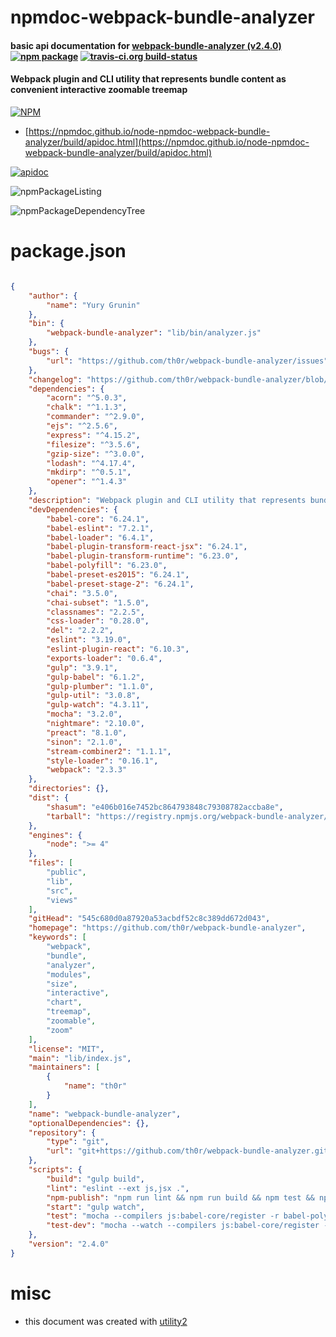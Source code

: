 # npmdoc-webpack-bundle-analyzer

#### basic api documentation for  [webpack-bundle-analyzer (v2.4.0)](https://github.com/th0r/webpack-bundle-analyzer)  [![npm package](https://img.shields.io/npm/v/npmdoc-webpack-bundle-analyzer.svg?style=flat-square)](https://www.npmjs.org/package/npmdoc-webpack-bundle-analyzer) [![travis-ci.org build-status](https://api.travis-ci.org/npmdoc/node-npmdoc-webpack-bundle-analyzer.svg)](https://travis-ci.org/npmdoc/node-npmdoc-webpack-bundle-analyzer)

#### Webpack plugin and CLI utility that represents bundle content as convenient interactive zoomable treemap

[![NPM](https://nodei.co/npm/webpack-bundle-analyzer.png?downloads=true&downloadRank=true&stars=true)](https://www.npmjs.com/package/webpack-bundle-analyzer)

- [https://npmdoc.github.io/node-npmdoc-webpack-bundle-analyzer/build/apidoc.html](https://npmdoc.github.io/node-npmdoc-webpack-bundle-analyzer/build/apidoc.html)

[![apidoc](https://npmdoc.github.io/node-npmdoc-webpack-bundle-analyzer/build/screenCapture.buildCi.browser.%252Ftmp%252Fbuild%252Fapidoc.html.png)](https://npmdoc.github.io/node-npmdoc-webpack-bundle-analyzer/build/apidoc.html)

![npmPackageListing](https://npmdoc.github.io/node-npmdoc-webpack-bundle-analyzer/build/screenCapture.npmPackageListing.svg)

![npmPackageDependencyTree](https://npmdoc.github.io/node-npmdoc-webpack-bundle-analyzer/build/screenCapture.npmPackageDependencyTree.svg)



# package.json

```json

{
    "author": {
        "name": "Yury Grunin"
    },
    "bin": {
        "webpack-bundle-analyzer": "lib/bin/analyzer.js"
    },
    "bugs": {
        "url": "https://github.com/th0r/webpack-bundle-analyzer/issues"
    },
    "changelog": "https://github.com/th0r/webpack-bundle-analyzer/blob/master/CHANGELOG.md",
    "dependencies": {
        "acorn": "^5.0.3",
        "chalk": "^1.1.3",
        "commander": "^2.9.0",
        "ejs": "^2.5.6",
        "express": "^4.15.2",
        "filesize": "^3.5.6",
        "gzip-size": "^3.0.0",
        "lodash": "^4.17.4",
        "mkdirp": "^0.5.1",
        "opener": "^1.4.3"
    },
    "description": "Webpack plugin and CLI utility that represents bundle content as convenient interactive zoomable treemap",
    "devDependencies": {
        "babel-core": "6.24.1",
        "babel-eslint": "7.2.1",
        "babel-loader": "6.4.1",
        "babel-plugin-transform-react-jsx": "6.24.1",
        "babel-plugin-transform-runtime": "6.23.0",
        "babel-polyfill": "6.23.0",
        "babel-preset-es2015": "6.24.1",
        "babel-preset-stage-2": "6.24.1",
        "chai": "3.5.0",
        "chai-subset": "1.5.0",
        "classnames": "2.2.5",
        "css-loader": "0.28.0",
        "del": "2.2.2",
        "eslint": "3.19.0",
        "eslint-plugin-react": "6.10.3",
        "exports-loader": "0.6.4",
        "gulp": "3.9.1",
        "gulp-babel": "6.1.2",
        "gulp-plumber": "1.1.0",
        "gulp-util": "3.0.8",
        "gulp-watch": "4.3.11",
        "mocha": "3.2.0",
        "nightmare": "2.10.0",
        "preact": "8.1.0",
        "sinon": "2.1.0",
        "stream-combiner2": "1.1.1",
        "style-loader": "0.16.1",
        "webpack": "2.3.3"
    },
    "directories": {},
    "dist": {
        "shasum": "e406b016e7452bc864793848c79308782accba8e",
        "tarball": "https://registry.npmjs.org/webpack-bundle-analyzer/-/webpack-bundle-analyzer-2.4.0.tgz"
    },
    "engines": {
        "node": ">= 4"
    },
    "files": [
        "public",
        "lib",
        "src",
        "views"
    ],
    "gitHead": "545c680d0a87920a53acbdf52c8c389dd672d043",
    "homepage": "https://github.com/th0r/webpack-bundle-analyzer",
    "keywords": [
        "webpack",
        "bundle",
        "analyzer",
        "modules",
        "size",
        "interactive",
        "chart",
        "treemap",
        "zoomable",
        "zoom"
    ],
    "license": "MIT",
    "main": "lib/index.js",
    "maintainers": [
        {
            "name": "th0r"
        }
    ],
    "name": "webpack-bundle-analyzer",
    "optionalDependencies": {},
    "repository": {
        "type": "git",
        "url": "git+https://github.com/th0r/webpack-bundle-analyzer.git"
    },
    "scripts": {
        "build": "gulp build",
        "lint": "eslint --ext js,jsx .",
        "npm-publish": "npm run lint && npm run build && npm test && npm publish",
        "start": "gulp watch",
        "test": "mocha --compilers js:babel-core/register -r babel-polyfill",
        "test-dev": "mocha --watch --compilers js:babel-core/register -r babel-polyfill"
    },
    "version": "2.4.0"
}
```



# misc
- this document was created with [utility2](https://github.com/kaizhu256/node-utility2)
